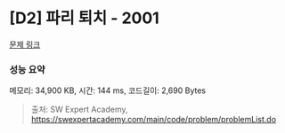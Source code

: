 # [D2] 파리 퇴치 - 2001 

[문제 링크](https://swexpertacademy.com/main/code/problem/problemDetail.do?contestProbId=AV5PzOCKAigDFAUq) 

### 성능 요약

메모리: 34,900 KB, 시간: 144 ms, 코드길이: 2,690 Bytes



> 출처: SW Expert Academy, https://swexpertacademy.com/main/code/problem/problemList.do
